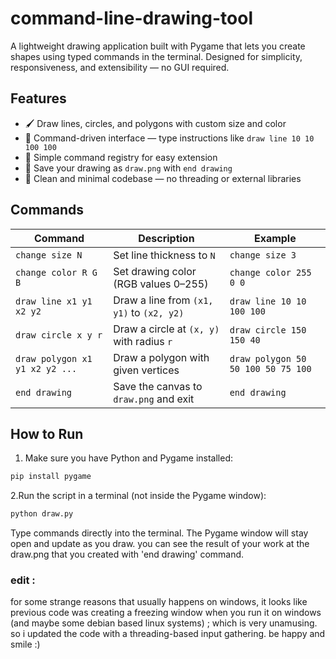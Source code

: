 # command-line-drawing-tool

A lightweight drawing application built with Pygame that lets you create shapes using typed commands in the terminal. Designed for simplicity, responsiveness, and extensibility — no GUI required.

## Features

- 🖌️ Draw lines, circles, and polygons with custom size and color
- 💬 Command-driven interface — type instructions like `draw line 10 10 100 100`
- 🧠 Simple command registry for easy extension
- 💾 Save your drawing as `draw.png` with `end drawing`
- 🧼 Clean and minimal codebase — no threading or external libraries

## Commands

| Command            | Description                                  | Example                            |
|--------------------|----------------------------------------------|------------------------------------|
| `change size N`    | Set line thickness to `N`                    | `change size 3`                    |
| `change color R G B` | Set drawing color (RGB values 0–255)       | `change color 255 0 0`             |
| `draw line x1 y1 x2 y2` | Draw a line from `(x1, y1)` to `(x2, y2)` | `draw line 10 10 100 100`          |
| `draw circle x y r` | Draw a circle at `(x, y)` with radius `r`   | `draw circle 150 150 40`           |
| `draw polygon x1 y1 x2 y2 ...` | Draw a polygon with given vertices | `draw polygon 50 50 100 50 75 100` |
| `end drawing`      | Save the canvas to `draw.png` and exit       | `end drawing`                      |

## How to Run

1. Make sure you have Python and Pygame installed:
```bash
pip install pygame
```
2.Run the script in a terminal (not inside the Pygame window):

```bash
python draw.py
```
Type commands directly into the terminal. The Pygame window will stay open and update as you draw.
you can see the result of your work at the draw.png that you created with 'end drawing' command.

### edit :
for some strange reasons that usually happens on windows, it looks like previous code was creating a freezing window when you run it on windows (and maybe some debian based linux systems) ; which is very unamusing. so i updated the code with a threading-based input gathering. be happy and smile :)




